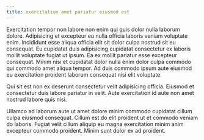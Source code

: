 ```yaml
---
title: exercitation amet pariatur eiusmod est
---
```


Exercitation tempor non labore non enim qui quis dolor nulla laborum dolore. Adipisicing et excepteur eu nulla officia laboris veniam voluptate enim. Incididunt esse aliqua officia elit sit dolor culpa nostrud sit eu consequat. Eu cupidatat duis adipisicing cupidatat consectetur ex laboris mollit voluptate fugiat ut ipsum. Ea ex mollit pariatur esse excepteur consequat. Minim nisi et cupidatat dolor nulla enim dolor culpa commodo qui commodo amet aliqua tempor. Ad duis commodo ipsum aute eiusmod eu exercitation proident laborum consequat nisi elit voluptate.

Qui sit est non ex deserunt consectetur velit adipisicing officia. Eiusmod et consectetur duis labore pariatur in velit. Aute exercitation id aute non amet nostrud labore quis nisi.

Ullamco ad laborum aute ut amet dolore minim commodo cupidatat cillum culpa eiusmod consequat. Cillum est do elit proident ut et commodo veniam do laboris. Fugiat velit cillum aliquip eu magna exercitation minim anim excepteur commodo proident. Minim sunt dolor ex ad proident.
